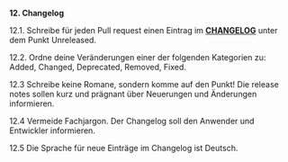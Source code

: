 **12. Changelog**

12.1. Schreibe für jeden Pull request einen Eintrag im **[CHANGELOG](../../CHANGELOG.md)** unter dem Punkt Unreleased.

12.2. Ordne deine Veränderungen einer der folgenden Kategorien zu: Added, Changed, Deprecated, Removed, Fixed.

12.3 Schreibe keine Romane, sondern komme auf den Punkt! Die release notes sollen kurz und prägnant über Neuerungen und Änderungen informieren.

12.4 Vermeide Fachjargon. Der Changelog soll den Anwender und Entwickler informieren.

12.5 Die Sprache für neue Einträge im Changelog ist Deutsch.